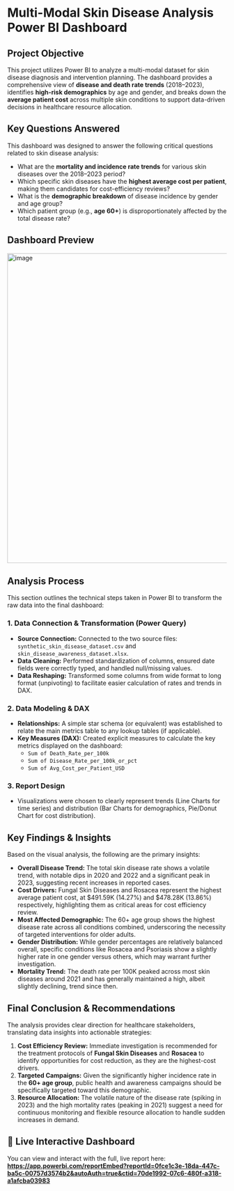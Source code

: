 # Multi-Modal Skin Disease Analysis Power BI Dashboard
## Project Objective
This project utilizes Power BI to analyze a multi-modal dataset for skin disease diagnosis and intervention planning. The dashboard provides a comprehensive view of **disease and death rate trends** (2018–2023), identifies **high-risk demographics** by age and gender, and breaks down the **average patient cost** across multiple skin conditions to support data-driven decisions in healthcare resource allocation.

## Key Questions Answered
This dashboard was designed to answer the following critical questions related to skin disease analysis:

* What are the **mortality and incidence rate trends** for various skin diseases over the 2018–2023 period?
* Which specific skin diseases have the **highest average cost per patient**, making them candidates for cost-efficiency reviews?
* What is the **demographic breakdown** of disease incidence by gender and age group?
* Which patient group (e.g., **age 60+**) is disproportionately affected by the total disease rate?

## Dashboard Preview
<img width="1279" height="712" alt="image" src="https://github.com/user-attachments/assets/7d2956f6-9912-4464-80d2-dd401dc048d8" />

## Analysis Process
This section outlines the technical steps taken in Power BI to transform the raw data into the final dashboard:

### 1. Data Connection & Transformation (Power Query)
* **Source Connection:** Connected to the two source files: `synthetic_skin_disease_dataset.csv` and `skin_disease_awareness_dataset.xlsx`.
* **Data Cleaning:** Performed standardization of columns, ensured date fields were correctly typed, and handled null/missing values.
* **Data Reshaping:** Transformed some columns from wide format to long format (unpivoting) to facilitate easier calculation of rates and trends in DAX.

### 2. Data Modeling & DAX
* **Relationships:** A simple star schema (or equivalent) was established to relate the main metrics table to any lookup tables (if applicable).
* **Key Measures (DAX):** Created explicit measures to calculate the key metrics displayed on the dashboard:
    * `Sum of Death_Rate_per_100k`
    * `Sum of Disease_Rate_per_100k_or_pct`
    * `Sum of Avg_Cost_per_Patient_USD`

### 3. Report Design
* Visualizations were chosen to clearly represent trends (Line Charts for time series) and distribution (Bar Charts for demographics, Pie/Donut Chart for cost distribution).

## Key Findings & Insights
Based on the visual analysis, the following are the primary insights:

* **Overall Disease Trend:** The total skin disease rate shows a volatile trend, with notable dips in 2020 and 2022 and a significant peak in 2023, suggesting recent increases in reported cases.
* **Cost Drivers:** Fungal Skin Diseases and Rosacea represent the highest average patient cost, at $491.59K (14.27%) and $478.28K (13.86%) respectively, highlighting them as critical areas for cost efficiency review.
* **Most Affected Demographic:** The 60+ age group shows the highest disease rate across all conditions combined, underscoring the necessity of targeted interventions for older adults.
* **Gender Distribution:** While gender percentages are relatively balanced overall, specific conditions like Rosacea and Psoriasis show a slightly higher rate in one gender versus others, which may warrant further investigation.
* **Mortality Trend:** The death rate per 100K peaked across most skin diseases around 2021 and has generally maintained a high, albeit slightly declining, trend since then.

## Final Conclusion & Recommendations
The analysis provides clear direction for healthcare stakeholders, translating data insights into actionable strategies:

1.  **Cost Efficiency Review:** Immediate investigation is recommended for the treatment protocols of **Fungal Skin Diseases** and **Rosacea** to identify opportunities for cost reduction, as they are the highest-cost drivers.
2.  **Targeted Campaigns:** Given the significantly higher incidence rate in the **60+ age group**, public health and awareness campaigns should be specifically targeted toward this demographic.
3.  **Resource Allocation:** The volatile nature of the disease rate (spiking in 2023) and the high mortality rates (peaking in 2021) suggest a need for continuous monitoring and flexible resource allocation to handle sudden increases in demand.

## 🔗 Live Interactive Dashboard
You can view and interact with the full, live report here:
**https://app.powerbi.com/reportEmbed?reportId=0fce1c3e-18da-447c-ba5c-00757d3574b2&autoAuth=true&ctid=70de1992-07c6-480f-a318-a1afcba03983**


